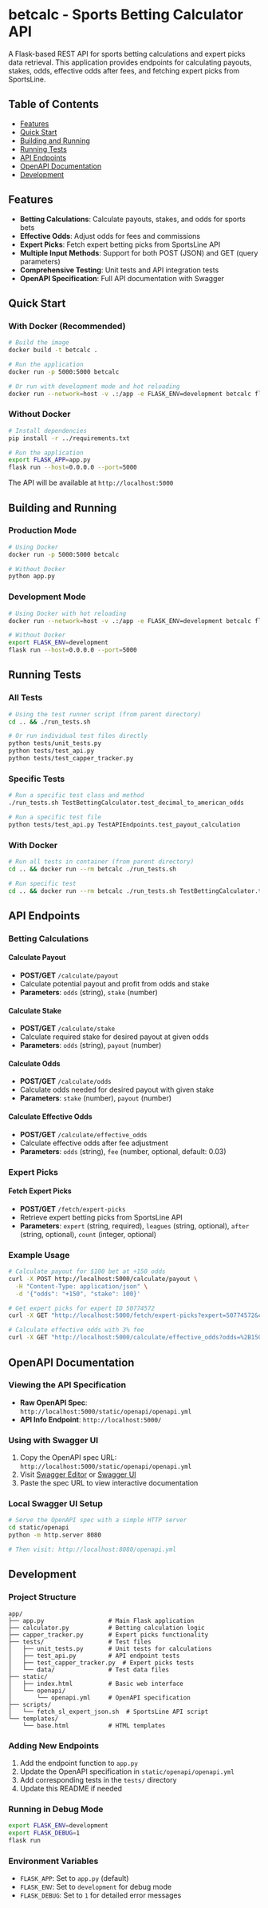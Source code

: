 # betcalc - Sports Betting Calculator API

A Flask-based REST API for sports betting calculations and expert picks data retrieval. This application provides endpoints for calculating payouts, stakes, odds, effective odds after fees, and fetching expert picks from SportsLine.

## Table of Contents

- [Features](#features)
- [Quick Start](#quick-start)
- [Building and Running](#building-and-running)
- [Running Tests](#running-tests)
- [API Endpoints](#api-endpoints)
- [OpenAPI Documentation](#openapi-documentation)
- [Development](#development)

## Features

- **Betting Calculations**: Calculate payouts, stakes, and odds for sports bets
- **Effective Odds**: Adjust odds for fees and commissions
- **Expert Picks**: Fetch expert betting picks from SportsLine API
- **Multiple Input Methods**: Support for both POST (JSON) and GET (query parameters)
- **Comprehensive Testing**: Unit tests and API integration tests
- **OpenAPI Specification**: Full API documentation with Swagger

## Quick Start

### With Docker (Recommended)
```bash
# Build the image
docker build -t betcalc .

# Run the application
docker run -p 5000:5000 betcalc

# Or run with development mode and hot reloading
docker run --network=host -v .:/app -e FLASK_ENV=development betcalc flask run
```

### Without Docker
```bash
# Install dependencies
pip install -r ../requirements.txt

# Run the application
export FLASK_APP=app.py
flask run --host=0.0.0.0 --port=5000
```

The API will be available at `http://localhost:5000`

## Building and Running

### Production Mode
```bash
# Using Docker
docker run -p 5000:5000 betcalc

# Without Docker
python app.py
```

### Development Mode
```bash
# Using Docker with hot reloading
docker run --network=host -v .:/app -e FLASK_ENV=development betcalc flask run

# Without Docker
export FLASK_ENV=development
flask run --host=0.0.0.0 --port=5000
```

## Running Tests

### All Tests
```bash
# Using the test runner script (from parent directory)
cd .. && ./run_tests.sh

# Or run individual test files directly
python tests/unit_tests.py
python tests/test_api.py
python tests/test_capper_tracker.py
```

### Specific Tests
```bash
# Run a specific test class and method
./run_tests.sh TestBettingCalculator.test_decimal_to_american_odds

# Run a specific test file
python tests/test_api.py TestAPIEndpoints.test_payout_calculation
```

### With Docker
```bash
# Run all tests in container (from parent directory)
cd .. && docker run --rm betcalc ./run_tests.sh

# Run specific test
cd .. && docker run --rm betcalc ./run_tests.sh TestBettingCalculator.test_american_to_decimal_odds
```

## API Endpoints

### Betting Calculations

#### Calculate Payout
- **POST/GET** `/calculate/payout`
- Calculate potential payout and profit from odds and stake
- **Parameters**: `odds` (string), `stake` (number)

#### Calculate Stake  
- **POST/GET** `/calculate/stake`
- Calculate required stake for desired payout at given odds
- **Parameters**: `odds` (string), `payout` (number)

#### Calculate Odds
- **POST/GET** `/calculate/odds`
- Calculate odds needed for desired payout with given stake
- **Parameters**: `stake` (number), `payout` (number)

#### Calculate Effective Odds
- **POST/GET** `/calculate/effective_odds`
- Calculate effective odds after fee adjustment
- **Parameters**: `odds` (string), `fee` (number, optional, default: 0.03)

### Expert Picks

#### Fetch Expert Picks
- **POST/GET** `/fetch/expert-picks`
- Retrieve expert betting picks from SportsLine API
- **Parameters**: `expert` (string, required), `leagues` (string, optional), `after` (string, optional), `count` (integer, optional)

### Example Usage

```bash
# Calculate payout for $100 bet at +150 odds
curl -X POST http://localhost:5000/calculate/payout \
  -H "Content-Type: application/json" \
  -d '{"odds": "+150", "stake": 100}'

# Get expert picks for expert ID 50774572
curl -X GET "http://localhost:5000/fetch/expert-picks?expert=50774572&count=5"

# Calculate effective odds with 3% fee
curl -X GET "http://localhost:5000/calculate/effective_odds?odds=%2B150&fee=0.03"
```

## OpenAPI Documentation

### Viewing the API Specification
- **Raw OpenAPI Spec**: `http://localhost:5000/static/openapi/openapi.yml`
- **API Info Endpoint**: `http://localhost:5000/`

### Using with Swagger UI
1. Copy the OpenAPI spec URL: `http://localhost:5000/static/openapi/openapi.yml`
2. Visit [Swagger Editor](https://editor.swagger.io/) or [Swagger UI](https://petstore.swagger.io/)
3. Paste the spec URL to view interactive documentation

### Local Swagger UI Setup
```bash
# Serve the OpenAPI spec with a simple HTTP server
cd static/openapi
python -m http.server 8080

# Then visit: http://localhost:8080/openapi.yml
```

## Development

### Project Structure
```
app/
├── app.py                  # Main Flask application
├── calculator.py           # Betting calculation logic
├── capper_tracker.py       # Expert picks functionality
├── tests/                  # Test files
│   ├── unit_tests.py       # Unit tests for calculations
│   ├── test_api.py         # API endpoint tests
│   ├── test_capper_tracker.py  # Expert picks tests
│   └── data/               # Test data files
├── static/
│   ├── index.html          # Basic web interface
│   └── openapi/
│       └── openapi.yml     # OpenAPI specification
├── scripts/
│   └── fetch_sl_expert_json.sh  # SportsLine API script
└── templates/
    └── base.html           # HTML templates
```

### Adding New Endpoints
1. Add the endpoint function to `app.py`
2. Update the OpenAPI specification in `static/openapi/openapi.yml`
3. Add corresponding tests in the `tests/` directory
4. Update this README if needed

### Running in Debug Mode
```bash
export FLASK_ENV=development
export FLASK_DEBUG=1
flask run
```

### Environment Variables
- `FLASK_APP`: Set to `app.py` (default)
- `FLASK_ENV`: Set to `development` for debug mode
- `FLASK_DEBUG`: Set to `1` for detailed error messages
